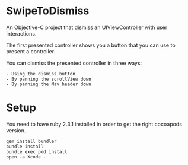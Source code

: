 # SwipeToDismiss

An Objective-C project that dismiss an UIViewController with user interactions.


The first presented controller shows you a button that you can use to present a controller.


You can dismiss the presented controller in three ways:

    - Using the dismiss button
    - By panning the scrollView down
    - By panning the Nav header down

# Setup

You need to have ruby 2.3.1 installed in order to get the right cocoapods version.

```
gem install bundler
bundle install
bundle exec pod install
open -a Xcode .
```
